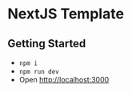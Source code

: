 # NextJS Template

## Getting Started

- `npm i`
- `npm run dev`
- Open [http://localhost:3000](http://localhost:3000)
